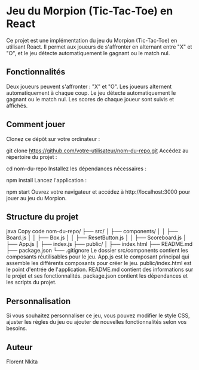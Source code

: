 # Jeu du Morpion (Tic-Tac-Toe) en React

Ce projet est une implémentation du jeu du Morpion (Tic-Tac-Toe) en utilisant React. Il permet aux joueurs de s'affronter en alternant entre "X" et "O", et le jeu détecte automatiquement le gagnant ou le match nul.

## Fonctionnalités

Deux joueurs peuvent s'affronter : "X" et "O".
Les joueurs alternent automatiquement à chaque coup.
Le jeu détecte automatiquement le gagnant ou le match nul.
Les scores de chaque joueur sont suivis et affichés.
## Comment jouer

Clonez ce dépôt sur votre ordinateur :

git clone https://github.com/votre-utilisateur/nom-du-repo.git
Accédez au répertoire du projet :

cd nom-du-repo
Installez les dépendances nécessaires :

npm install
Lancez l'application :

npm start
Ouvrez votre navigateur et accédez à http://localhost:3000 pour jouer au jeu du Morpion.

## Structure du projet

java
Copy code
nom-du-repo/
├── src/
│   ├── components/
│   │   ├── Board.js
│   │   ├── Box.js
│   │   ├── ResetButton.js
│   │   ├── Scoreboard.js
│   ├── App.js
│   ├── index.js
├── public/
│   ├── index.html
├── README.md
├── package.json
└── .gitignore
Le dossier src/components contient les composants réutilisables pour le jeu.
App.js est le composant principal qui assemble les différents composants pour créer le jeu.
public/index.html est le point d'entrée de l'application.
README.md contient des informations sur le projet et ses fonctionnalités.
package.json contient les dépendances et les scripts du projet.
## Personnalisation
Si vous souhaitez personnaliser ce jeu, vous pouvez modifier le style CSS, ajuster les règles du jeu ou ajouter de nouvelles fonctionnalités selon vos besoins.

## Auteur
Florent Nkita